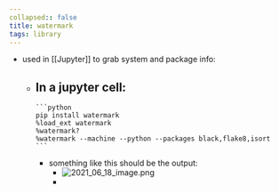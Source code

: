 ```yaml
---
collapsed:: false
title: watermark
tags: library
---
```


- used in [[Jupyter]] to grab system and package info:
	- In a jupyter cell:
		-
		  ```python
		  pip install watermark
		  %load_ext watermark
		  %watermark?
		  %watermark --machine --python --packages black,flake8,isort
		  ```
		- something like this should be the output:
			- ![2021_06_18_image.png](https://cdn.logseq.com/%2F07ac90d5-a8a5-495c-84ae-a5c969228e38c1296640-83c9-4588-b41d-f8e91e2ab5822021_06_18_image.png?Expires=4777633268&Signature=aYkwGo-6-yInnOVf0KRs12-YwndjHEQKddn2QYzn2nB8qtenauJEPqRhBix9jXaBrOSRLQa-coLIzweQZi3VCTbve~J65UMjj21DtA7p7lAZ55fgSPEl8ui9JUFOMUlaKwRFukcyqnZBTUzurBGGHXUer-gbgImcZPJ5a8lpH1m-G9jghfeugAZ87cCALsLVP29~behdFc5vKzrS9wdUmit-y9oH~AzjBjRVOTshK3OiQOmrFwCNeKmxfxbCk5S1WYZ5FtcOOzrw-7ulEkbIGlh48JxdwalQUFHGZ~Ar90TVHKEsSdK7qw4kmyuuLe8KLi5XoyxHuRQVuJOnoJhvcQ__&Key-Pair-Id=APKAJE5CCD6X7MP6PTEA)
			-
